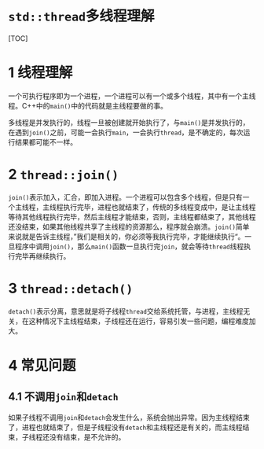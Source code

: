 # `std::thread`多线程理解

[TOC]

# 1 线程理解

一个可执行程序即为一个进程，一个进程可以有一个或多个线程，其中有一个主线程。C++中的`main()`中的代码就是主线程要做的事。

多线程是并发执行的，线程一旦被创建就开始执行了，与`main()`是并发执行的，在遇到`join()`之前，可能一会执行`main`，一会执行`thread`，是不确定的，每次运行结果都可能不一样。

# 2 `thread::join()`

`join()`表示加入，汇合，即加入进程。一个进程可以包含多个线程，但是只有一个主线程，主线程执行完毕，进程也就结束了，传统的多线程变成中，是让主线程等待其他线程执行完毕，然后主线程才能结束，否则，主线程都结束了，其他线程还没结束，如果其他线程共享了主线程的资源那么，程序就会崩溃。`join()`简单来说就是告诉主线程，”我们是相关的，你必须等我执行完毕，才能继续执行“。一旦程序中调用`join()`，那么`main()`函数一旦执行完`join`，就会等待`thread`线程执行完毕再继续执行。

# 3 `thread::detach()`

  `detach()`表示分离，意思就是将子线程`thread`交给系统托管，与进程，主线程无关，在这种情况下主线程结束，子线程还在运行，容易引发一些问题，编程难度加大。

# 4 常见问题

## 4.1 不调用`join`和`detach`

如果子线程不调用`join`和`detach`会发生什么，系统会抛出异常。因为主线程结束了，进程也就结束了，但是子线程没有`detach`和主线程还是有关的，而主线程结束，子线程还没有结束，是不允许的。